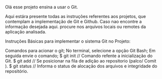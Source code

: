 Olá esse projeto ensina a usar o Git. 

Aqui estára presente todas as instruções referentes aos projetos, que contemplam a implementação de Git e Github. 
Caso nao encontre a informação desejada aqui. procure nos arquivos locais ou remotes da aplicação analisada. 



Instruções Básicas para implementar o sistema Git no Projeto: 

Comandos para acionar o git; 
No terminal, selecione a opção Git Bash; 
Em seguida envie o comando; 
$ git init // Comando refente a inicialização do Git. 
$ git add <Nome do Arquivo a ser adicionado>// Se posicionar na fila de adição ao repositorio (palco/ Comit ). 
$ git status // Informa o status de alocação dos arquivos e integridade do repositório. 

